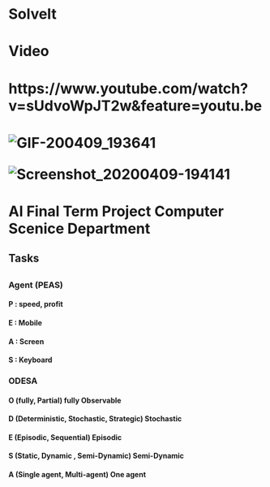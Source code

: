 # SolveIt



<html>
  <h1>Video<h1>

 <h1> https://www.youtube.com/watch?v=sUdvoWpJT2w&feature=youtu.be<h1>
  
  
![GIF-200409_193641](https://user-images.githubusercontent.com/42911937/78925168-46871980-7a9b-11ea-9164-ef0d276594dc.gif)

![Screenshot_20200409-194141](https://user-images.githubusercontent.com/42911937/78924580-61a55980-7a9a-11ea-95f2-2a21ad0b356b.jpg)
<h1>AI Final Term Project Computer Scenice Department </h1>
<h2>Tasks<h2>
<h3>Agent (PEAS)</h3>
<h4>P : speed, profit</h4>
<h4>E : Mobile</h4>
<h4>A : Screen </h4>
<h4>S : Keyboard</h4>
<h3>ODESA</h3>
<h4>O (fully, Partial)
 fully Observable
</h4>
<h4>D (Deterministic, Stochastic, Strategic)
 Stochastic
</h4>
<h4>E (Episodic, Sequential)
Episodic
</h4>
<h4>S (Static, Dynamic , Semi-Dynamic)
Semi-Dynamic
</h4>
<h4>A (Single agent, Multi-agent)
One agent
</h4>



</html>
